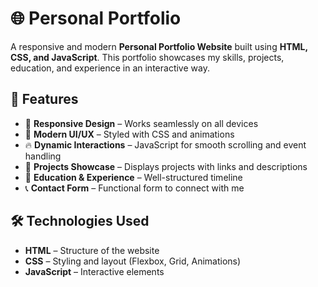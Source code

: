 # 🌐 Personal Portfolio  

A responsive and modern **Personal Portfolio Website** built using **HTML, CSS, and JavaScript**. This portfolio showcases my skills, projects, education, and experience in an interactive way.  

## 🚀 Features  

- 📌 **Responsive Design** – Works seamlessly on all devices  
- 🎨 **Modern UI/UX** – Styled with CSS and animations  
- 🔥 **Dynamic Interactions** – JavaScript for smooth scrolling and event handling  
- 📁 **Projects Showcase** – Displays projects with links and descriptions  
- 📜 **Education & Experience** – Well-structured timeline  
- 📞 **Contact Form** – Functional form to connect with me  

## 🛠️ Technologies Used  

- **HTML** – Structure of the website  
- **CSS** – Styling and layout (Flexbox, Grid, Animations)  
- **JavaScript** – Interactive elements  